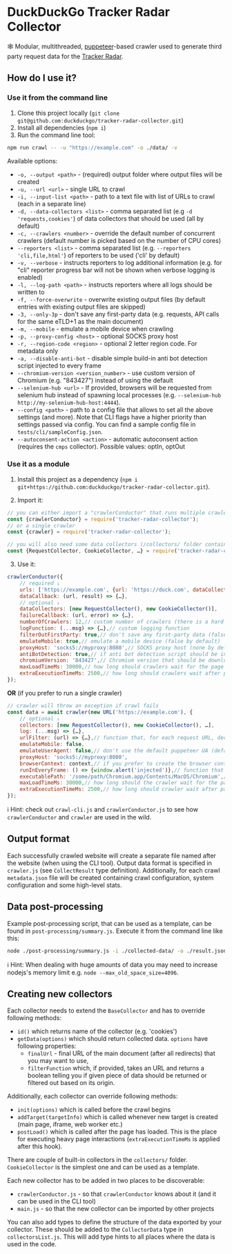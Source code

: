 # DuckDuckGo Tracker Radar Collector
🕸 Modular, multithreaded, [puppeteer](https://github.com/GoogleChrome/puppeteer)-based crawler used to generate third party request data for the [Tracker Radar](https://github.com/duckduckgo/tracker-radar).

## How do I use it?

### Use it from the command line

1. Clone this project locally (`git clone git@github.com:duckduckgo/tracker-radar-collector.git`)
2. Install all dependencies (`npm i`)
3. Run the command line tool:

```sh
npm run crawl -- -u "https://example.com" -o ./data/ -v
```

Available options:

- `-o, --output <path>` - (required) output folder where output files will be created
- `-u, --url <url>` - single URL to crawl
- `-i, --input-list <path>` - path to a text file with list of URLs to crawl (each in a separate line)
- `-d, --data-collectors <list>` - comma separated list (e.g `-d 'requests,cookies'`) of data collectors that should be used (all by default)
- `-c, --crawlers <number>` - override the default number of concurrent crawlers (default number is picked based on the number of CPU cores)
- `--reporters <list>` - comma separated list (e.g. `--reporters 'cli,file,html'`) of reporters to be used ('cli' by default)
- `-v, --verbose` - instructs reporters to log additional information (e.g. for "cli" reporter progress bar will not be shown when verbose logging is enabled)
- `-l, --log-path <path>` - instructs reporters where all logs should be written to
- `-f, --force-overwrite` - overwrite existing output files (by default entries with existing output files are skipped)
- `-3, --only-3p` - don't save any first-party data (e.g. requests, API calls for the same eTLD+1 as the main document)
- `-m, --mobile` - emulate a mobile device when crawling
- `-p, --proxy-config <host>` - optional SOCKS proxy host
- `-r, --region-code <region>` - optional 2 letter region code. For metadata only
- `-a, --disable-anti-bot` - disable simple build-in anti bot detection script injected to every frame
- `--chromium-version <version_number>` - use custom version of Chromium (e.g. "843427") instead of using the default
- `--selenium-hub <url>` - If provided, browsers will be requested from selenium hub instead of spawning local processes (e.g. `--selenium-hub http://my-selenium-hub-host:4444`).
- `--config <path>` - path to a config file that allows to set all the above settings (and more). Note that CLI flags have a higher priority than settings passed via config. You can find a sample config file in `tests/cli/sampleConfig.json`.
- `--autoconsent-action <action>` - automatic autoconsent action (requires the `cmps` collector). Possible values: optIn, optOut

### Use it as a module

1. Install this project as a dependency (`npm i git+https://github.com:duckduckgo/tracker-radar-collector.git`).

2. Import it:

```js
// you can either import a "crawlerConductor" that runs multiple crawlers for you
const {crawlerConductor} = require('tracker-radar-collector');
// or a single crawler
const {crawler} = require('tracker-radar-collector');

// you will also need some data collectors (/collectors/ folder contains all build-in collectors)
const {RequestCollector, CookieCollector, …} = require('tracker-radar-collector');
```

3. Use it:

```js
crawlerConductor({
    // required ↓
    urls: ['https://example.com', {url: 'https://duck.com', dataCollectors: [new ScreenshotCollector()]}, …], // two formats available: first format will use default collectors set below, second format will use custom set of collectors for this one url
    dataCallback: (url, result) => {…},
    // optional ↓
    dataCollectors: [new RequestCollector(), new CookieCollector()],
    failureCallback: (url, error) => {…},
    numberOfCrawlers: 12,// custom number of crawlers (there is a hard limit of 38 though)
    logFunction: (...msg) => {…},// custom logging function
    filterOutFirstParty: true,// don't save any first-party data (false by default)
    emulateMobile: true,// emulate a mobile device (false by default)
    proxyHost: 'socks5://myproxy:8080',// SOCKS proxy host (none by default)
    antiBotDetection: true,// if anti bot detection script should be injected (true by default)
    chromiumVersion: '843427',// Chromium version that should be downloaded and used instead of the default one
    maxLoadTimeMs: 30000,// how long should crawlers wait for the page to load, defaults to 30s
    extraExecutionTimeMs: 2500,// how long should crawlers wait after page loads before collecting data, defaults to 2.5s
});
```

**OR** (if you prefer to run a single crawler)

```js
// crawler will throw an exception if crawl fails
const data = await crawler(new URL('https://example.com'), {
    // optional ↓
    collectors: [new RequestCollector(), new CookieCollector(), …],
    log: (...msg) => {…},
    urlFilter: (url) => {…},// function that, for each request URL, decides if its data should be stored or not
    emulateMobile: false,
    emulateUserAgent: false,// don't use the default puppeteer UA (default true)
    proxyHost: 'socks5://myproxy:8080',
    browserContext: context,// if you prefer to create the browser context yourself (to e.g. use other browser or non-incognito context) you can pass it here (by default crawler will create an incognito context using standard chromium for you)
    runInEveryFrame: () => {window.alert('injected')},// function that should be executed in every frame (main + all subframes)
    executablePath: '/some/path/Chromium.app/Contents/MacOS/Chromium',// path to a custom Chromium installation that should be used instead of the default one
    maxLoadTimeMs: 30000,// how long should the crawler wait for the page to load, defaults to 30s
    extraExecutionTimeMs: 2500,// how long should crawler wait after page loads before collecting data, defaults to 2.5s
});
```

ℹ️ Hint: check out `crawl-cli.js` and `crawlerConductor.js` to see how `crawlerConductor` and `crawler` are used in the wild.

## Output format

Each successfully crawled website will create a separate file named after the website (when using the CLI tool). Output data format is specified in `crawler.js` (see `CollectResult` type definition).
Additionally, for each crawl `metadata.json` file will be created containing crawl configuration, system configuration and some high-level stats. 

## Data post-processing

Example post-processing script, that can be used as a template, can be found in `post-processing/summary.js`. Execute it from the command line like this:

```sh
node ./post-processing/summary.js -i ./collected-data/ -o ./result.json
```

ℹ️ Hint: When dealing with huge amounts of data you may need to increase nodejs's memory limit e.g. `node --max_old_space_size=4096`.

## Creating new collectors

Each collector needs to extend the `BaseCollector` and has to override following methods:

- `id()` which returns name of the collector (e.g. 'cookies')
- `getData(options)` which should return collected data. `options` have following properties:
    - `finalUrl` - final URL of the main document (after all redirects) that you may want to use,
    - `filterFunction` which, if provided, takes an URL and returns a boolean telling you if given piece of data should be returned or filtered out based on its origin.

Additionally, each collector can override following methods:

- `init(options)` which is called before the crawl begins
- `addTarget(targetInfo)` which is called whenever new target is created (main page, iframe, web worker etc.)
- `postLoad()` which is called after the page has loaded. This is the place for executing heavy page interactions (`extraExecutionTimeMs` is applied after this hook).

There are couple of built-in collectors in the `collectors/` folder. `CookieCollector` is the simplest one and can be used as a template.

Each new collector has to be added in two places to be discoverable:
- `crawlerConductor.js` - so that `crawlerConductor` knows about it (and it can be used in the CLI tool)
- `main.js` - so that the new collector can be imported by other projects

You can also add types to define the structure of the data exported by your collector. These should be added to the `CollectorData` type in `collectorsList.js`. This will add type hints to all places where the data is used in the code.